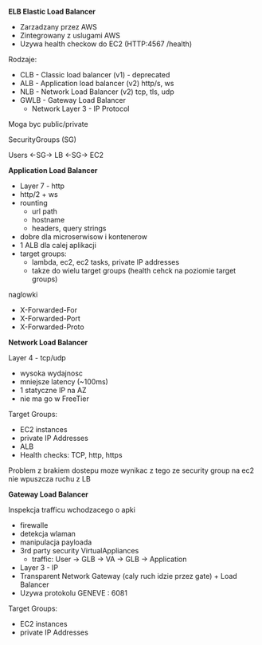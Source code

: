 **ELB Elastic Load Balancer**

* Zarzadzany przez AWS
* Zintegrowany z uslugami AWS
* Uzywa health checkow do EC2 (HTTP:4567 /health)

Rodzaje:
* CLB - Classic load balancer (v1) - deprecated
* ALB - Application load balancer (v2) http/s, ws
* NLB - Network Load Balancer (v2) tcp, tls, udp
* GWLB - Gateway Load Balancer
  *  Network Layer 3 - IP Protocol

Moga byc public/private 

SecurityGroups (SG)

Users <-SG-> LB <-SG-> EC2

**Application Load Balancer**

* Layer 7 - http
* http/2 + ws
* rounting
  *  url path
  *  hostname
  *  headers, query strings
* dobre dla microserwisow i kontenerow
* 1 ALB dla calej aplikacji
* target groups: 
  *  lambda, ec2, ec2 tasks, private IP addresses
  * takze do wielu target groups (health cehck na poziomie target groups)
  
naglowki
* X-Forwarded-For
* X-Forwarded-Port
* X-Forwarded-Proto

**Network Load Balancer**

Layer 4 - tcp/udp

* wysoka wydajnosc
* mniejsze latency (~100ms)
* 1 statyczne IP na AZ
* nie ma go w FreeTier

Target Groups:
* EC2 instances
* private IP Addresses
* ALB
* Health checks: TCP, http, https

Problem z brakiem dostepu moze wynikac z tego ze security group na ec2 nie wpuszcza ruchu z LB

**Gateway Load Balancer**

Inspekcja trafficu wchodzacego o apki
* firewalle
* detekcja wlaman
* manipulacja payloada
* 3rd party security VirtualAppliances
  * traffic: User -> GLB -> VA -> GLB -> Application 
* Layer 3 - IP
* Transparent Network Gateway (caly ruch idzie przez gate) + Load Balancer
* Uzywa protokolu GENEVE : 6081

Target Groups:
* EC2 instances
* private IP Addresses




